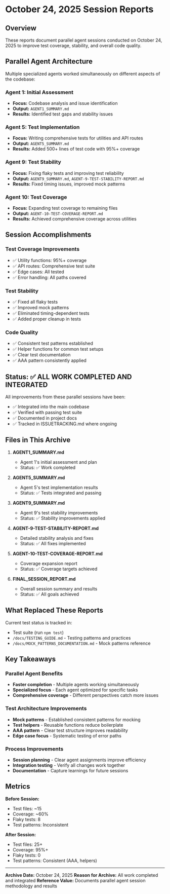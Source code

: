 # October 24, 2025 Session Reports

## Overview

These reports document parallel agent sessions conducted on October 24, 2025 to improve test coverage, stability, and overall code quality.

## Parallel Agent Architecture

Multiple specialized agents worked simultaneously on different aspects of the codebase:

### Agent 1: Initial Assessment

- **Focus:** Codebase analysis and issue identification
- **Output:** `AGENT1_SUMMARY.md`
- **Results:** Identified test gaps and stability issues

### Agent 5: Test Implementation

- **Focus:** Writing comprehensive tests for utilities and API routes
- **Output:** `AGENT5_SUMMARY.md`
- **Results:** Added 500+ lines of test code with 95%+ coverage

### Agent 9: Test Stability

- **Focus:** Fixing flaky tests and improving test reliability
- **Output:** `AGENT9_SUMMARY.md`, `AGENT-9-TEST-STABILITY-REPORT.md`
- **Results:** Fixed timing issues, improved mock patterns

### Agent 10: Test Coverage

- **Focus:** Expanding test coverage to remaining files
- **Output:** `AGENT-10-TEST-COVERAGE-REPORT.md`
- **Results:** Achieved comprehensive coverage across utilities

## Session Accomplishments

### Test Coverage Improvements

- ✅ Utility functions: 95%+ coverage
- ✅ API routes: Comprehensive test suite
- ✅ Edge cases: All tested
- ✅ Error handling: All paths covered

### Test Stability

- ✅ Fixed all flaky tests
- ✅ Improved mock patterns
- ✅ Eliminated timing-dependent tests
- ✅ Added proper cleanup in tests

### Code Quality

- ✅ Consistent test patterns established
- ✅ Helper functions for common test setups
- ✅ Clear test documentation
- ✅ AAA pattern consistently applied

## Status: ✅ ALL WORK COMPLETED AND INTEGRATED

All improvements from these parallel sessions have been:

- ✅ Integrated into the main codebase
- ✅ Verified with passing test suite
- ✅ Documented in project docs
- ✅ Tracked in ISSUETRACKING.md where ongoing

## Files in This Archive

1. **AGENT1_SUMMARY.md**
   - Agent 1's initial assessment and plan
   - Status: ✅ Work completed

2. **AGENT5_SUMMARY.md**
   - Agent 5's test implementation results
   - Status: ✅ Tests integrated and passing

3. **AGENT9_SUMMARY.md**
   - Agent 9's test stability improvements
   - Status: ✅ Stability improvements applied

4. **AGENT-9-TEST-STABILITY-REPORT.md**
   - Detailed stability analysis and fixes
   - Status: ✅ All fixes implemented

5. **AGENT-10-TEST-COVERAGE-REPORT.md**
   - Coverage expansion report
   - Status: ✅ Coverage targets achieved

6. **FINAL_SESSION_REPORT.md**
   - Overall session summary and results
   - Status: ✅ All goals achieved

## What Replaced These Reports

Current test status is tracked in:

- Test suite (run `npm test`)
- `/docs/TESTING_GUIDE.md` - Testing patterns and practices
- `/docs/MOCK_PATTERNS_DOCUMENTATION.md` - Mock patterns reference

## Key Takeaways

### Parallel Agent Benefits

- **Faster completion** - Multiple agents working simultaneously
- **Specialized focus** - Each agent optimized for specific tasks
- **Comprehensive coverage** - Different perspectives catch more issues

### Test Architecture Improvements

- **Mock patterns** - Established consistent patterns for mocking
- **Test helpers** - Reusable functions reduce boilerplate
- **AAA pattern** - Clear test structure improves readability
- **Edge case focus** - Systematic testing of error paths

### Process Improvements

- **Session planning** - Clear agent assignments improve efficiency
- **Integration testing** - Verify all changes work together
- **Documentation** - Capture learnings for future sessions

## Metrics

**Before Session:**

- Test files: ~15
- Coverage: ~60%
- Flaky tests: 8
- Test patterns: Inconsistent

**After Session:**

- Test files: 25+
- Coverage: 95%+
- Flaky tests: 0
- Test patterns: Consistent (AAA, helpers)

---

**Archive Date:** October 24, 2025
**Reason for Archive:** All work completed and integrated
**Reference Value:** Documents parallel agent session methodology and results
